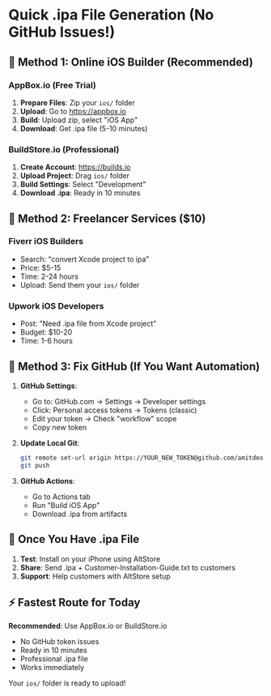# Quick .ipa File Generation (No GitHub Issues!)

## 🚀 Method 1: Online iOS Builder (Recommended)

### AppBox.io (Free Trial)
1. **Prepare Files**: Zip your `ios/` folder
2. **Upload**: Go to https://appbox.io
3. **Build**: Upload zip, select "iOS App"
4. **Download**: Get .ipa file (5-10 minutes)

### BuildStore.io (Professional)
1. **Create Account**: https://builds.io
2. **Upload Project**: Drag `ios/` folder
3. **Build Settings**: Select "Development"
4. **Download .ipa**: Ready in 10 minutes

## 🚀 Method 2: Freelancer Services ($10)

### Fiverr iOS Builders
- Search: "convert Xcode project to ipa"
- Price: $5-15
- Time: 2-24 hours
- Upload: Send them your `ios/` folder

### Upwork iOS Developers
- Post: "Need .ipa file from Xcode project"
- Budget: $10-20
- Time: 1-6 hours

## 🚀 Method 3: Fix GitHub (If You Want Automation)

1. **GitHub Settings**:
   - Go to: GitHub.com → Settings → Developer settings
   - Click: Personal access tokens → Tokens (classic)
   - Edit your token → Check "workflow" scope
   - Copy new token

2. **Update Local Git**:
   ```bash
   git remote set-url origin https://YOUR_NEW_TOKEN@github.com/amitdeore2022/global-finserv-angular.git
   git push
   ```

3. **GitHub Actions**:
   - Go to Actions tab
   - Run "Build iOS App"
   - Download .ipa from artifacts

## 📱 Once You Have .ipa File

1. **Test**: Install on your iPhone using AltStore
2. **Share**: Send .ipa + Customer-Installation-Guide.txt to customers
3. **Support**: Help customers with AltStore setup

## ⚡ Fastest Route for Today

**Recommended**: Use AppBox.io or BuildStore.io
- No GitHub token issues
- Ready in 10 minutes
- Professional .ipa file
- Works immediately

Your `ios/` folder is ready to upload!
